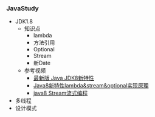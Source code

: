 ### JavaStudy
 
 - JDK1.8
    - 知识点
        - lambda
        - 方法引用
        - Optional
        - Stream
        - 新Date
    - 参考视频
        - [最新版 Java JDK8新特性](https://www.bilibili.com/video/BV1rT4y177u6)
        - [Java8新特性lambda&stream&optional实现原理](https://www.bilibili.com/video/BV1kK4y1p7M2)
        - [java8 Stream流式编程](https://www.bilibili.com/video/BV1Mp4y1S7Em)
 - 多线程
 - 设计模式

